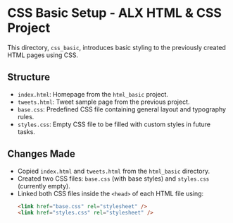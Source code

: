 # CSS Basic Setup - ALX HTML & CSS Project

This directory, `css_basic`, introduces basic styling to the previously created HTML pages using CSS.

## Structure

- `index.html`: Homepage from the `html_basic` project.
- `tweets.html`: Tweet sample page from the previous project.
- `base.css`: Predefined CSS file containing general layout and typography rules.
- `styles.css`: Empty CSS file to be filled with custom styles in future tasks.

## Changes Made

- Copied `index.html` and `tweets.html` from the `html_basic` directory.
- Created two CSS files: `base.css` (with base styles) and `styles.css` (currently empty).
- Linked both CSS files inside the `<head>` of each HTML file using:
  ```html
  <link href="base.css" rel="stylesheet" />
  <link href="styles.css" rel="stylesheet" />
  ```
